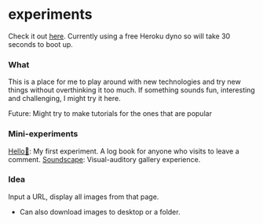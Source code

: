 # experiments

Check it out [here](https://afternoon-oasis-58074.herokuapp.com/). Currently using a free Heroku dyno so will take 30 seconds to boot up.

### What

This is a place for me to play around with new technologies and try new things without overthinking it too much. If something sounds fun, interesting and challenging, I might try it here.

Future: Might try to make tutorials for the ones that are popular

### Mini-experiments

[Hello👋](https://afternoon-oasis-58074.herokuapp.com/hello): My first experiment. A log book for anyone who visits to leave a comment.
[Soundscape](https://afternoon-oasis-58074.herokuapp.com/soundscape): Visual-auditory gallery experience.


### Idea

Input a URL, display all images from that page. 
- Can also download images to desktop or a folder.